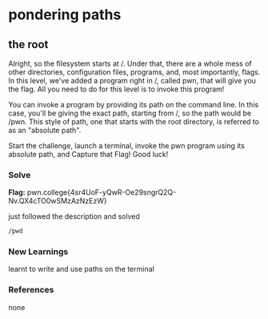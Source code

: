 # pondering paths

## the root
Alright, so the filesystem starts at /. Under that, there are a whole mess of other directories, configuration files, programs, and, most importantly, flags. In this level, we've added a program right in /, called pwn, that will give you the flag. All you need to do for this level is to invoke this program!

You can invoke a program by providing its path on the command line. In this case, you'll be giving the exact path, starting from /, so the path would be /pwn. This style of path, one that starts with the root directory, is referred to as an "absolute path".

Start the challenge, launch a terminal, invoke the pwn program using its absolute path, and Capture that Flag! Good luck!

### Solve
**Flag:** pwn.college{4sr4UoF-yQwR-Oe29sngrQ2Q-Nv.QX4cTO0wSMzAzNzEzW}

just followed the description and solved

```bash
/pwd
```

### New Learnings
learnt to write and use paths on the terminal

### References 
none
